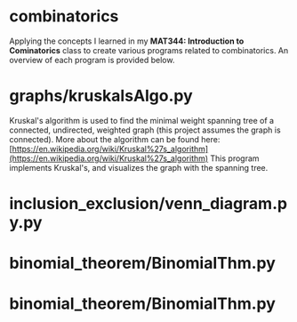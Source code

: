 # combinatorics
Applying the concepts I learned in my **MAT344: Introduction to Cominatorics** class to create various programs related to combinatorics. An overview of each program is provided below.

# graphs/kruskalsAlgo.py
Kruskal's algorithm is used to find the minimal weight spanning tree of a connected, undirected, weighted graph (this project assumes the graph is connected). More about the algorithm can be found here: [https://en.wikipedia.org/wiki/Kruskal%27s_algorithm](https://en.wikipedia.org/wiki/Kruskal%27s_algorithm)
This program implements Kruskal's, and visualizes the graph with the spanning tree.


# inclusion_exclusion/venn_diagram.py.py

# binomial_theorem/BinomialThm.py

# binomial_theorem/BinomialThm.py


